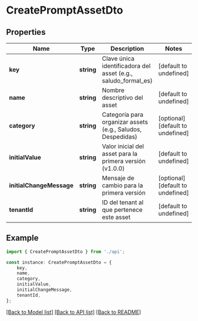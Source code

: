 # CreatePromptAssetDto


## Properties

Name | Type | Description | Notes
------------ | ------------- | ------------- | -------------
**key** | **string** | Clave única identificadora del asset (e.g., saludo_formal_es) | [default to undefined]
**name** | **string** | Nombre descriptivo del asset | [default to undefined]
**category** | **string** | Categoría para organizar assets (e.g., Saludos, Despedidas) | [optional] [default to undefined]
**initialValue** | **string** | Valor inicial del asset para la primera versión (v1.0.0) | [default to undefined]
**initialChangeMessage** | **string** | Mensaje de cambio para la primera versión | [optional] [default to undefined]
**tenantId** | **string** | ID del tenant al que pertenece este asset | [default to undefined]

## Example

```typescript
import { CreatePromptAssetDto } from './api';

const instance: CreatePromptAssetDto = {
    key,
    name,
    category,
    initialValue,
    initialChangeMessage,
    tenantId,
};
```

[[Back to Model list]](../README.md#documentation-for-models) [[Back to API list]](../README.md#documentation-for-api-endpoints) [[Back to README]](../README.md)
